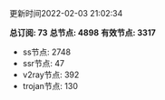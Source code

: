 更新时间2022-02-03 21:02:34

**总订阅: 73**
**总节点: 4898**
**有效节点: 3317**
- ss节点: 2748
- ssr节点: 47
- v2ray节点: 392
- trojan节点: 130
